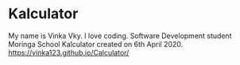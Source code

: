 # Kalculator
My name is Vinka Vky.
I love coding.
Software Development student
Moringa School
Kalculator created on 6th April 2020.
https://vinka123.github.io/Calculator/
